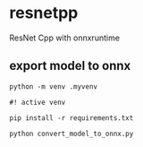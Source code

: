 # resnetpp
ResNet Cpp with onnxruntime

## export model to onnx
```
python -m venv .myvenv

#! active venv

pip install -r requirements.txt

python convert_model_to_onnx.py

```
